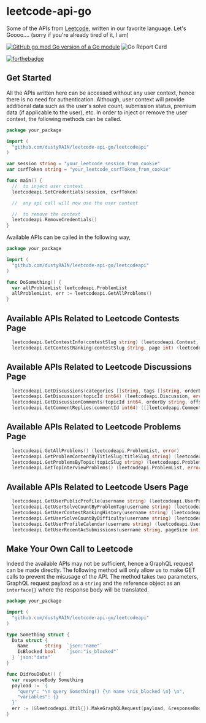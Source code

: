 # leetcode-api-go
Some of the APIs from [Leetcode](https://leetcode.com), written in our favorite language. Let's Goooo.... (sorry if you're already tired of it, I am)

[![GitHub go.mod Go version of a Go module](https://img.shields.io/github/go-mod/go-version/dustyRAIN/leetcode-api-go.svg)](https://github.com/gomods/athens) ![Go Report Card](https://goreportcard.com/badge/github.com/dustyRAIN/leetcode-api-go)   

[![forthebadge](https://forthebadge.com/images/badges/works-on-my-machine.svg)](https://forthebadge.com)  


## Get Started
All the APIs written here can be accessed without any user context, hence there is no need for authentication. 
Although, user context will provide additional data such as the user's solve count, submission status, premium data (if applicable to the user), etc. 
In order to inject or remove the user context, the following methods can be called.

```go
package your_package

import (
  "github.com/dustyRAIN/leetcode-api-go/leetcodeapi"
)

var session string = "your_leetcode_session_from_cookie"
var csrfToken string = "your_leetcode_csrfToken_from_cookie"

func main() {
  //  to inject user context
  leetcodeapi.SetCredentials(session, csrfToken)

  //  any api call will now use the user context

  //  to remove the context
  leetcodeapi.RemoveCredentials()
}
```

Available APIs can be called in the following way,

```go
package your_package

import (
  "github.com/dustyRAIN/leetcode-api-go/leetcodeapi"
)

func DoSomething() {
  var allProblemList leetcodeapi.ProblemList
  allProblemList, err := leetcodeapi.GetAllProblems()
}
```

## Available APIs Related to Leetcode Contests Page

```go
  leetcodeapi.GetContestInfo(contestSlug string) (leetcodeapi.Contest, error)
  leetcodeapi.GetContestRanking(contestSlug string, page int) (leetcodeapi.ContestRanking, error)
```

## Available APIs Related to Leetcode Discussions Page

```go
  leetcodeapi.GetDiscussions(categories []string, tags []string, orderBy string, searchQuery string, offset int) (leetcodeapi.DiscussionList, error)
  leetcodeapi.GetDiscussion(topicId int64) (leetcodeapi.Discussion, error)
  leetcodeapi.GetDiscussionComments(topicId int64, orderBy string, offset int, pageSize int) ([]leetcodeapi.Comment, error)
  leetcodeapi.GetCommentReplies(commentId int64) ([]leetcodeapi.Comment, error)
```

## Available APIs Related to Leetcode Problems Page

```go
  leetcodeapi.GetAllProblems() (leetcodeapi.ProblemList, error)
  leetcodeapi.GetProblemContentByTitleSlug(titleSlug string) (leetcodeapi.ProblemContent, error)
  leetcodeapi.GetProblemsByTopic(topicSlug string) (leetcodeapi.ProblemsByTopic, error)
  leetcodeapi.GetTopInterviewProblems() (leetcodeapi.ProblemList, error)
```

## Available APIs Related to Leetcode Users Page

```go
  leetcodeapi.GetUserPublicProfile(username string) (leetcodeapi.UserPublicProfile, error)
  leetcodeapi.GetUserSolveCountByProblemTag(username string) (leetcodeapi.TagProblemCounts, error)
  leetcodeapi.GetUserContestRankingHistory(username string) (leetcodeapi.UserContestRankingDetails, error)
  leetcodeapi.GetUserSolveCountByDifficulty(username string) (leetcodeapi.UserSolveCountByDifficultyDetails, error)
  leetcodeapi.GetUserProfileCalendar(username string) (leetcodeapi.UserCalendar, error)
  leetcodeapi.GetUserRecentAcSubmissions(username string, pageSize int) ([]leetcodeapi.AcSubmission, error)
```

## Make Your Own Call to Leetcode

Indeed the available APIs may not be sufficient, hence a GraphQL request can be made directly. The following method will only allow us to make GET calls
to prevent the misusage of the API. The method takes two parameters, GraphQL request payload as a `string` and the reference object as an `interface{}`
where the response body will be translated.

```go
package your_package

import (
  "github.com/dustyRAIN/leetcode-api-go/leetcodeapi"
)

type Something struct {
  Data struct {
    Name      string  `json:"name"`
    IsBlocked bool    `json:"is_blocked"`
  } `json:"data"`
}

func DidYouDoDat() {
  var responseBody Something
  payload := `{
    "query": "\n query Something() {\n name \nis_blocked \n} \n",
    "variables": {}
  }`
  err := (&leetcodeapi.Util{}).MakeGraphQLRequest(payload, &responseBody)
}
```
